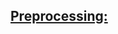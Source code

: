 ## [Preprocessing:](https://github.com/iAmKankan/Data-Gathering-And-Preprocessing/blob/main/preprocessing.md)
 
